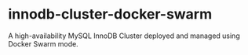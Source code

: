# innodb-cluster-docker-swarm
A high-availability MySQL InnoDB Cluster deployed and managed using Docker Swarm mode.
